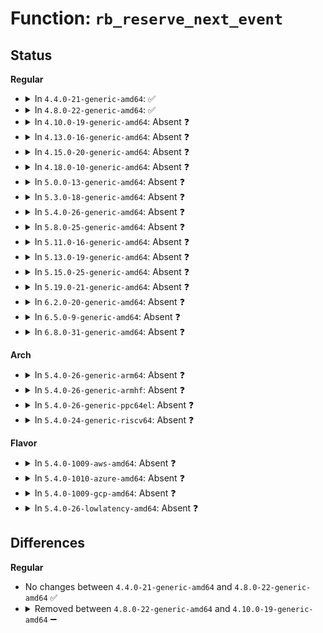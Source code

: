 # Function: <code>rb_reserve_next_event</code>

## Status
<b>Regular</b>
<ul>
<li>
<details>
<summary>In <code>4.4.0-21-generic-amd64</code>: ✅</summary>

```c
struct ring_buffer_event * rb_reserve_next_event(struct ring_buffer * buffer, struct ring_buffer_per_cpu * cpu_buffer, long unsigned int length)
```

```json
{
  "name": "rb_reserve_next_event",
  "collision_type": "Unique Static",
  "inline_type": "No",
  "funcs": [
    {
      "addr": 18446744071580186720,
      "name": "rb_reserve_next_event",
      "external": false,
      "loc": "kernel/trace/ring_buffer.c:2742",
      "file": "kernel/trace/ring_buffer.c",
      "inline": "seen, unknown",
      "caller_inline": [],
      "caller_func": [
        "kernel/trace/ring_buffer.c:ring_buffer_lock_reserve",
        "kernel/trace/ring_buffer.c:ring_buffer_write"
      ]
    }
  ],
  "symbols": [
    {
      "addr": 18446744071580186720,
      "name": "rb_reserve_next_event",
      "section": ".text",
      "bind": "STB_LOCAL",
      "size": 1113
    }
  ]
}
```
</details>
</li>
<li>
<details>
<summary>In <code>4.8.0-22-generic-amd64</code>: ✅</summary>

```c
struct ring_buffer_event * rb_reserve_next_event(struct ring_buffer * buffer, struct ring_buffer_per_cpu * cpu_buffer, long unsigned int length)
```

```json
{
  "name": "rb_reserve_next_event",
  "collision_type": "Unique Static",
  "inline_type": "No",
  "funcs": [
    {
      "addr": 18446744071580228352,
      "name": "rb_reserve_next_event",
      "external": false,
      "loc": "kernel/trace/ring_buffer.c:2737",
      "file": "kernel/trace/ring_buffer.c",
      "inline": "seen, unknown",
      "caller_inline": [],
      "caller_func": [
        "kernel/trace/ring_buffer.c:ring_buffer_write",
        "kernel/trace/ring_buffer.c:ring_buffer_lock_reserve"
      ]
    }
  ],
  "symbols": [
    {
      "addr": 18446744071580228352,
      "name": "rb_reserve_next_event",
      "section": ".text",
      "bind": "STB_LOCAL",
      "size": 1137
    }
  ]
}
```
</details>
</li>
<li>
<details>
<summary>In <code>4.10.0-19-generic-amd64</code>: Absent ❓</summary>

```json
{
  "name": "rb_reserve_next_event",
  "collision_type": "Unique Static",
  "inline_type": "Full",
  "funcs": [
    {
      "addr": 18446744071580264853,
      "name": "rb_reserve_next_event",
      "external": false,
      "loc": "kernel/trace/ring_buffer.c:2706",
      "file": "kernel/trace/ring_buffer.c",
      "inline": "declared, inlined",
      "caller_inline": [
        "kernel/trace/ring_buffer.c:ring_buffer_write",
        "kernel/trace/ring_buffer.c:ring_buffer_lock_reserve"
      ],
      "caller_func": []
    }
  ],
  "symbols": []
}
```
</details>
</li>
<li>
<details>
<summary>In <code>4.13.0-16-generic-amd64</code>: Absent ❓</summary>

```json
{
  "name": "rb_reserve_next_event",
  "collision_type": "Unique Static",
  "inline_type": "Full",
  "funcs": [
    {
      "addr": 18446744071580277203,
      "name": "rb_reserve_next_event",
      "external": false,
      "loc": "kernel/trace/ring_buffer.c:2708",
      "file": "kernel/trace/ring_buffer.c",
      "inline": "declared, inlined",
      "caller_inline": [
        "kernel/trace/ring_buffer.c:ring_buffer_write",
        "kernel/trace/ring_buffer.c:ring_buffer_lock_reserve"
      ],
      "caller_func": []
    }
  ],
  "symbols": []
}
```
</details>
</li>
<li>
<details>
<summary>In <code>4.15.0-20-generic-amd64</code>: Absent ❓</summary>

```json
{
  "name": "rb_reserve_next_event",
  "collision_type": "Unique Static",
  "inline_type": "Full",
  "funcs": [
    {
      "addr": 18446744071580331011,
      "name": "rb_reserve_next_event",
      "external": false,
      "loc": "kernel/trace/ring_buffer.c:2700",
      "file": "kernel/trace/ring_buffer.c",
      "inline": "declared, inlined",
      "caller_inline": [
        "kernel/trace/ring_buffer.c:ring_buffer_write",
        "kernel/trace/ring_buffer.c:ring_buffer_lock_reserve"
      ],
      "caller_func": []
    }
  ],
  "symbols": []
}
```
</details>
</li>
<li>
<details>
<summary>In <code>4.18.0-10-generic-amd64</code>: Absent ❓</summary>

```json
{
  "name": "rb_reserve_next_event",
  "collision_type": "Unique Static",
  "inline_type": "Full",
  "funcs": [
    {
      "addr": 18446744071580391800,
      "name": "rb_reserve_next_event",
      "external": false,
      "loc": "kernel/trace/ring_buffer.c:2830",
      "file": "kernel/trace/ring_buffer.c",
      "inline": "declared, inlined",
      "caller_inline": [
        "kernel/trace/ring_buffer.c:ring_buffer_write",
        "kernel/trace/ring_buffer.c:ring_buffer_lock_reserve"
      ],
      "caller_func": []
    }
  ],
  "symbols": []
}
```
</details>
</li>
<li>
<details>
<summary>In <code>5.0.0-13-generic-amd64</code>: Absent ❓</summary>

```json
{
  "name": "rb_reserve_next_event",
  "collision_type": "Unique Static",
  "inline_type": "Full",
  "funcs": [
    {
      "addr": 18446744071580455576,
      "name": "rb_reserve_next_event",
      "external": false,
      "loc": "kernel/trace/ring_buffer.c:2893",
      "file": "kernel/trace/ring_buffer.c",
      "inline": "declared, inlined",
      "caller_inline": [
        "kernel/trace/ring_buffer.c:ring_buffer_write",
        "kernel/trace/ring_buffer.c:ring_buffer_lock_reserve"
      ],
      "caller_func": []
    }
  ],
  "symbols": []
}
```
</details>
</li>
<li>
<details>
<summary>In <code>5.3.0-18-generic-amd64</code>: Absent ❓</summary>

```json
{
  "name": "rb_reserve_next_event",
  "collision_type": "Unique Static",
  "inline_type": "Full",
  "funcs": [
    {
      "addr": 18446744071580510342,
      "name": "rb_reserve_next_event",
      "external": false,
      "loc": "kernel/trace/ring_buffer.c:2870",
      "file": "kernel/trace/ring_buffer.c",
      "inline": "declared, inlined",
      "caller_inline": [
        "kernel/trace/ring_buffer.c:ring_buffer_write",
        "kernel/trace/ring_buffer.c:ring_buffer_lock_reserve"
      ],
      "caller_func": []
    }
  ],
  "symbols": []
}
```
</details>
</li>
<li>
<details>
<summary>In <code>5.4.0-26-generic-amd64</code>: Absent ❓</summary>

```json
{
  "name": "rb_reserve_next_event",
  "collision_type": "Unique Static",
  "inline_type": "Full",
  "funcs": [
    {
      "addr": 18446744071580557910,
      "name": "rb_reserve_next_event",
      "external": false,
      "loc": "kernel/trace/ring_buffer.c:2871",
      "file": "kernel/trace/ring_buffer.c",
      "inline": "declared, inlined",
      "caller_inline": [
        "kernel/trace/ring_buffer.c:ring_buffer_write",
        "kernel/trace/ring_buffer.c:ring_buffer_lock_reserve"
      ],
      "caller_func": []
    }
  ],
  "symbols": []
}
```
</details>
</li>
<li>
<details>
<summary>In <code>5.8.0-25-generic-amd64</code>: Absent ❓</summary>

```json
{
  "name": "rb_reserve_next_event",
  "collision_type": "Unique Static",
  "inline_type": "Full",
  "funcs": [
    {
      "addr": 18446744071580650426,
      "name": "rb_reserve_next_event",
      "external": false,
      "loc": "kernel/trace/ring_buffer.c:2940",
      "file": "kernel/trace/ring_buffer.c",
      "inline": "declared, inlined",
      "caller_inline": [
        "kernel/trace/ring_buffer.c:ring_buffer_write",
        "kernel/trace/ring_buffer.c:ring_buffer_lock_reserve"
      ],
      "caller_func": []
    }
  ],
  "symbols": []
}
```
</details>
</li>
<li>
<details>
<summary>In <code>5.11.0-16-generic-amd64</code>: Absent ❓</summary>

```json
{
  "name": "rb_reserve_next_event",
  "collision_type": "Unique Static",
  "inline_type": "Full",
  "funcs": [
    {
      "addr": 18446744071580640758,
      "name": "rb_reserve_next_event",
      "external": false,
      "loc": "kernel/trace/ring_buffer.c:3501",
      "file": "kernel/trace/ring_buffer.c",
      "inline": "declared, inlined",
      "caller_inline": [
        "kernel/trace/ring_buffer.c:ring_buffer_write",
        "kernel/trace/ring_buffer.c:ring_buffer_lock_reserve"
      ],
      "caller_func": []
    }
  ],
  "symbols": []
}
```
</details>
</li>
<li>
<details>
<summary>In <code>5.13.0-19-generic-amd64</code>: Absent ❓</summary>

```json
{
  "name": "rb_reserve_next_event",
  "collision_type": "Unique Static",
  "inline_type": "Full",
  "funcs": [
    {
      "addr": 18446744071580637462,
      "name": "rb_reserve_next_event",
      "external": false,
      "loc": "kernel/trace/ring_buffer.c:3588",
      "file": "kernel/trace/ring_buffer.c",
      "inline": "declared, inlined",
      "caller_inline": [
        "kernel/trace/ring_buffer.c:ring_buffer_write",
        "kernel/trace/ring_buffer.c:ring_buffer_lock_reserve"
      ],
      "caller_func": []
    }
  ],
  "symbols": []
}
```
</details>
</li>
<li>
<details>
<summary>In <code>5.15.0-25-generic-amd64</code>: Absent ❓</summary>

```json
{
  "name": "rb_reserve_next_event",
  "collision_type": "Unique Static",
  "inline_type": "Full",
  "funcs": [
    {
      "addr": 18446744071580809599,
      "name": "rb_reserve_next_event",
      "external": false,
      "loc": "kernel/trace/ring_buffer.c:3588",
      "file": "kernel/trace/ring_buffer.c",
      "inline": "declared, inlined",
      "caller_inline": [
        "kernel/trace/ring_buffer.c:ring_buffer_write",
        "kernel/trace/ring_buffer.c:ring_buffer_lock_reserve"
      ],
      "caller_func": []
    }
  ],
  "symbols": []
}
```
</details>
</li>
<li>
<details>
<summary>In <code>5.19.0-21-generic-amd64</code>: Absent ❓</summary>

```json
{
  "name": "rb_reserve_next_event",
  "collision_type": "Unique Static",
  "inline_type": "Full",
  "funcs": [
    {
      "addr": 18446744071581035724,
      "name": "rb_reserve_next_event",
      "external": false,
      "loc": "kernel/trace/ring_buffer.c:3626",
      "file": "kernel/trace/ring_buffer.c",
      "inline": "declared, inlined",
      "caller_inline": [
        "kernel/trace/ring_buffer.c:ring_buffer_write",
        "kernel/trace/ring_buffer.c:ring_buffer_lock_reserve"
      ],
      "caller_func": []
    }
  ],
  "symbols": []
}
```
</details>
</li>
<li>
<details>
<summary>In <code>6.2.0-20-generic-amd64</code>: Absent ❓</summary>

```json
{
  "name": "rb_reserve_next_event",
  "collision_type": "Unique Static",
  "inline_type": "Full",
  "funcs": [
    {
      "addr": 18446744071581343292,
      "name": "rb_reserve_next_event",
      "external": false,
      "loc": "kernel/trace/ring_buffer.c:3705",
      "file": "kernel/trace/ring_buffer.c",
      "inline": "declared, inlined",
      "caller_inline": [
        "kernel/trace/ring_buffer.c:ring_buffer_write",
        "kernel/trace/ring_buffer.c:ring_buffer_lock_reserve"
      ],
      "caller_func": []
    }
  ],
  "symbols": []
}
```
</details>
</li>
<li>
<details>
<summary>In <code>6.5.0-9-generic-amd64</code>: Absent ❓</summary>

```json
{
  "name": "rb_reserve_next_event",
  "collision_type": "Unique Static",
  "inline_type": "Full",
  "funcs": [
    {
      "addr": 18446744071581437612,
      "name": "rb_reserve_next_event",
      "external": false,
      "loc": "kernel/trace/ring_buffer.c:3708",
      "file": "kernel/trace/ring_buffer.c",
      "inline": "declared, inlined",
      "caller_inline": [
        "kernel/trace/ring_buffer.c:ring_buffer_write",
        "kernel/trace/ring_buffer.c:ring_buffer_lock_reserve"
      ],
      "caller_func": []
    }
  ],
  "symbols": []
}
```
</details>
</li>
<li>
<details>
<summary>In <code>6.8.0-31-generic-amd64</code>: Absent ❓</summary>

```json
{
  "name": "rb_reserve_next_event",
  "collision_type": "Unique Static",
  "inline_type": "Full",
  "funcs": [
    {
      "addr": 18446744071581547166,
      "name": "rb_reserve_next_event",
      "external": false,
      "loc": "kernel/trace/ring_buffer.c:3604",
      "file": "kernel/trace/ring_buffer.c",
      "inline": "declared, inlined",
      "caller_inline": [
        "kernel/trace/ring_buffer.c:ring_buffer_write",
        "kernel/trace/ring_buffer.c:ring_buffer_lock_reserve"
      ],
      "caller_func": []
    }
  ],
  "symbols": []
}
```
</details>
</li>
</ul>
<b>Arch</b>
<ul>
<li>
<details>
<summary>In <code>5.4.0-26-generic-arm64</code>: Absent ❓</summary>

```json
{
  "name": "rb_reserve_next_event",
  "collision_type": "Unique Static",
  "inline_type": "Full",
  "funcs": [
    {
      "addr": 18446603336491845264,
      "name": "rb_reserve_next_event",
      "external": false,
      "loc": "kernel/trace/ring_buffer.c:2871",
      "file": "kernel/trace/ring_buffer.c",
      "inline": "declared, inlined",
      "caller_inline": [
        "kernel/trace/ring_buffer.c:ring_buffer_write",
        "kernel/trace/ring_buffer.c:ring_buffer_lock_reserve"
      ],
      "caller_func": []
    }
  ],
  "symbols": []
}
```
</details>
</li>
<li>
<details>
<summary>In <code>5.4.0-26-generic-armhf</code>: Absent ❓</summary>

```json
{
  "name": "rb_reserve_next_event",
  "collision_type": "Unique Static",
  "inline_type": "Full",
  "funcs": [
    {
      "addr": 3225792812,
      "name": "rb_reserve_next_event",
      "external": false,
      "loc": "kernel/trace/ring_buffer.c:2871",
      "file": "kernel/trace/ring_buffer.c",
      "inline": "declared, inlined",
      "caller_inline": [
        "kernel/trace/ring_buffer.c:ring_buffer_write",
        "kernel/trace/ring_buffer.c:ring_buffer_lock_reserve"
      ],
      "caller_func": []
    }
  ],
  "symbols": []
}
```
</details>
</li>
<li>
<details>
<summary>In <code>5.4.0-26-generic-ppc64el</code>: Absent ❓</summary>

```json
{
  "name": "rb_reserve_next_event",
  "collision_type": "Unique Static",
  "inline_type": "Full",
  "funcs": [
    {
      "addr": 13835058055284915724,
      "name": "rb_reserve_next_event",
      "external": false,
      "loc": "kernel/trace/ring_buffer.c:2871",
      "file": "kernel/trace/ring_buffer.c",
      "inline": "declared, inlined",
      "caller_inline": [
        "kernel/trace/ring_buffer.c:ring_buffer_write",
        "kernel/trace/ring_buffer.c:ring_buffer_lock_reserve"
      ],
      "caller_func": []
    }
  ],
  "symbols": []
}
```
</details>
</li>
<li>
<details>
<summary>In <code>5.4.0-24-generic-riscv64</code>: Absent ❓</summary>

```json
{
  "name": "rb_reserve_next_event",
  "collision_type": "Unique Static",
  "inline_type": "Full",
  "funcs": [
    {
      "addr": 18446743936272146796,
      "name": "rb_reserve_next_event",
      "external": false,
      "loc": "kernel/trace/ring_buffer.c:2871",
      "file": "kernel/trace/ring_buffer.c",
      "inline": "declared, inlined",
      "caller_inline": [
        "kernel/trace/ring_buffer.c:ring_buffer_write",
        "kernel/trace/ring_buffer.c:ring_buffer_lock_reserve"
      ],
      "caller_func": []
    }
  ],
  "symbols": []
}
```
</details>
</li>
</ul>
<b>Flavor</b>
<ul>
<li>
<details>
<summary>In <code>5.4.0-1009-aws-amd64</code>: Absent ❓</summary>

```json
{
  "name": "rb_reserve_next_event",
  "collision_type": "Unique Static",
  "inline_type": "Full",
  "funcs": [
    {
      "addr": 18446744071580526710,
      "name": "rb_reserve_next_event",
      "external": false,
      "loc": "kernel/trace/ring_buffer.c:2871",
      "file": "kernel/trace/ring_buffer.c",
      "inline": "declared, inlined",
      "caller_inline": [
        "kernel/trace/ring_buffer.c:ring_buffer_write",
        "kernel/trace/ring_buffer.c:ring_buffer_lock_reserve"
      ],
      "caller_func": []
    }
  ],
  "symbols": []
}
```
</details>
</li>
<li>
<details>
<summary>In <code>5.4.0-1010-azure-amd64</code>: Absent ❓</summary>

```json
{
  "name": "rb_reserve_next_event",
  "collision_type": "Unique Static",
  "inline_type": "Full",
  "funcs": [
    {
      "addr": 18446744071580473590,
      "name": "rb_reserve_next_event",
      "external": false,
      "loc": "kernel/trace/ring_buffer.c:2871",
      "file": "kernel/trace/ring_buffer.c",
      "inline": "declared, inlined",
      "caller_inline": [
        "kernel/trace/ring_buffer.c:ring_buffer_write",
        "kernel/trace/ring_buffer.c:ring_buffer_lock_reserve"
      ],
      "caller_func": []
    }
  ],
  "symbols": []
}
```
</details>
</li>
<li>
<details>
<summary>In <code>5.4.0-1009-gcp-amd64</code>: Absent ❓</summary>

```json
{
  "name": "rb_reserve_next_event",
  "collision_type": "Unique Static",
  "inline_type": "Full",
  "funcs": [
    {
      "addr": 18446744071580517958,
      "name": "rb_reserve_next_event",
      "external": false,
      "loc": "kernel/trace/ring_buffer.c:2871",
      "file": "kernel/trace/ring_buffer.c",
      "inline": "declared, inlined",
      "caller_inline": [
        "kernel/trace/ring_buffer.c:ring_buffer_write",
        "kernel/trace/ring_buffer.c:ring_buffer_lock_reserve"
      ],
      "caller_func": []
    }
  ],
  "symbols": []
}
```
</details>
</li>
<li>
<details>
<summary>In <code>5.4.0-26-lowlatency-amd64</code>: Absent ❓</summary>

```json
{
  "name": "rb_reserve_next_event",
  "collision_type": "Unique Static",
  "inline_type": "Full",
  "funcs": [
    {
      "addr": 18446744071580574365,
      "name": "rb_reserve_next_event",
      "external": false,
      "loc": "kernel/trace/ring_buffer.c:2871",
      "file": "kernel/trace/ring_buffer.c",
      "inline": "declared, inlined",
      "caller_inline": [
        "kernel/trace/ring_buffer.c:ring_buffer_write",
        "kernel/trace/ring_buffer.c:ring_buffer_lock_reserve"
      ],
      "caller_func": []
    }
  ],
  "symbols": []
}
```
</details>
</li>
</ul>

## Differences
<b>Regular</b>
<ul>
<li>
No changes between <code>4.4.0-21-generic-amd64</code> and <code>4.8.0-22-generic-amd64</code> ✅
</li>
<li>
<details>
<summary>Removed between <code>4.8.0-22-generic-amd64</code> and <code>4.10.0-19-generic-amd64</code> ➖</summary>

```c
struct ring_buffer_event * rb_reserve_next_event(struct ring_buffer * buffer, struct ring_buffer_per_cpu * cpu_buffer, long unsigned int length)
```
</details>
</li>
</ul>
